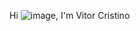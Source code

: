 Hi ![image](https://user-images.githubusercontent.com/105999725/181309790-e4815b4f-4545-48ce-98db-8bfe2103fb38.png), I'm Vitor Cristino
